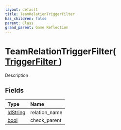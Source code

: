 ```yaml
---
layout: default
title: TeamRelationTriggerFilter
has_children: false
parent: Class
grand_parent: Game Reflection
---
```

# TeamRelationTriggerFilter( [ TriggerFilter ](/docs/game-reflection/classes/trigger_filter) )
Description 

## Fields

| Type | Name |
|:-------------|:--------------|
| [IdString](/docs/game-reflection/components/id_string) | relation_name |
| [bool](/docs/game-reflection/components/bool) | check_parent |

